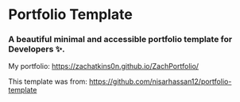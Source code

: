 # Portfolio Template

### A beautiful minimal and accessible portfolio template for Developers ✨.

My portfolio: https://zachatkins0n.github.io/ZachPortfolio/


This template was from: https://github.com/nisarhassan12/portfolio-template


